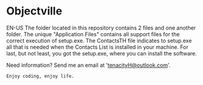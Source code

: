 # Objectville

EN-US
    The folder located in this repository contains 2 files and one another folder. The unique "Application Files" contains all support files for the correct execution of setup.exe. The ContactsTH file indicates to setup.exe all that is needed when the Contacts List is installed in your machine. For last, but not least, you got the setup.exe, where you can install the software.
  
  Need information? Send me an email at 'tenacityH@outlook.com'.
  
  
    Enjoy coding, enjoy life.

